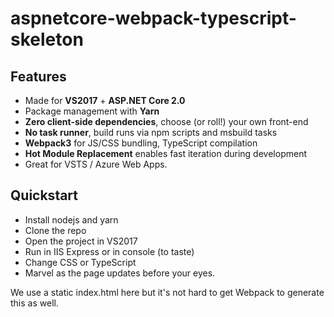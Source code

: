 ﻿# aspnetcore-webpack-typescript-skeleton

## Features

* Made for **VS2017** + **ASP.NET Core 2.0**
* Package management with **Yarn**
* **Zero client-side dependencies**, choose (or roll!) your own front-end
* **No task runner**, build runs via npm scripts and msbuild tasks
* **Webpack3** for JS/CSS bundling, TypeScript compilation
* **Hot Module Replacement** enables fast iteration during development
* Great for VSTS / Azure Web Apps.

## Quickstart

* Install nodejs and yarn
* Clone the repo
* Open the project in VS2017
* Run in IIS Express or in console (to taste)
* Change CSS or TypeScript
* Marvel as the page updates before your eyes.

We use a static index.html here but it's not hard to get Webpack to generate this as well.